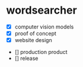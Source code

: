 # wordsearcher

-   [x] computer vision models
-   [x] proof of concept
-   [x] website design
-   [] production product
-   [] release
